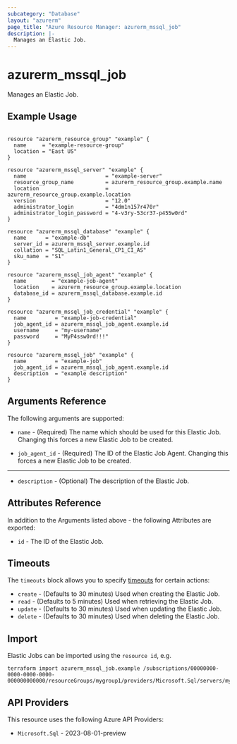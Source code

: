```yaml
---
subcategory: "Database"
layout: "azurerm"
page_title: "Azure Resource Manager: azurerm_mssql_job"
description: |-
  Manages an Elastic Job.
---
```


# azurerm_mssql_job

Manages an Elastic Job.

## Example Usage

```hcl

resource "azurerm_resource_group" "example" {
  name     = "example-resource-group"
  location = "East US"
}

resource "azurerm_mssql_server" "example" {
  name                         = "example-server"
  resource_group_name          = azurerm_resource_group.example.name
  location                     = azurerm_resource_group.example.location
  version                      = "12.0"
  administrator_login          = "4dm1n157r470r"
  administrator_login_password = "4-v3ry-53cr37-p455w0rd"
}

resource "azurerm_mssql_database" "example" {
  name      = "example-db"
  server_id = azurerm_mssql_server.example.id
  collation = "SQL_Latin1_General_CP1_CI_AS"
  sku_name  = "S1"
}

resource "azurerm_mssql_job_agent" "example" {
  name        = "example-job-agent"
  location    = azurerm_resource_group.example.location
  database_id = azurerm_mssql_database.example.id
}

resource "azurerm_mssql_job_credential" "example" {
  name         = "example-job-credential"
  job_agent_id = azurerm_mssql_job_agent.example.id
  username     = "my-username"
  password     = "MyP4ssw0rd!!!"
}

resource "azurerm_mssql_job" "example" {
  name         = "example-job"
  job_agent_id = azurerm_mssql_job_agent.example.id
  description  = "example description"
}
```

## Arguments Reference

The following arguments are supported:

* `name` - (Required) The name which should be used for this Elastic Job. Changing this forces a new Elastic Job to be created.

* `job_agent_id` - (Required) The ID of the Elastic Job Agent. Changing this forces a new Elastic Job to be created.

---

* `description` - (Optional) The description of the Elastic Job.

## Attributes Reference

In addition to the Arguments listed above - the following Attributes are exported: 

* `id` - The ID of the Elastic Job.

## Timeouts

The `timeouts` block allows you to specify [timeouts](https://developer.hashicorp.com/terraform/language/resources/configure#define-operation-timeouts) for certain actions:

* `create` - (Defaults to 30 minutes) Used when creating the Elastic Job.
* `read` - (Defaults to 5 minutes) Used when retrieving the Elastic Job.
* `update` - (Defaults to 30 minutes) Used when updating the Elastic Job.
* `delete` - (Defaults to 30 minutes) Used when deleting the Elastic Job.

## Import

Elastic Jobs can be imported using the `resource id`, e.g.

```shell
terraform import azurerm_mssql_job.example /subscriptions/00000000-0000-0000-0000-000000000000/resourceGroups/mygroup1/providers/Microsoft.Sql/servers/myserver1/jobAgents/myjobagent1/jobs/myjob1
```

## API Providers
<!-- This section is generated, changes will be overwritten -->
This resource uses the following Azure API Providers:

* `Microsoft.Sql` - 2023-08-01-preview
